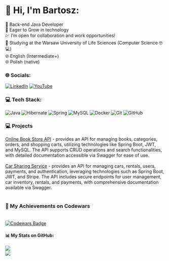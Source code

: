 # 💫 Hi, I'm Bartosz:
💚 Back-end Java Developer <br/>
🌱 Eager to Grow in technology <br/>
💹 I’m open for collaboration and work opportunities! <br/>
📗 Studying at the Warsaw University of Life Sciences (Computer Science 🤓💻) <br/>
🌐 English (Intermediate+) <br/>
🌐 Polish (native) <br/>


### 🌐 Socials:
[![LinkedIn](https://img.shields.io/badge/LinkedIn-%230077B5.svg?logo=linkedin&logoColor=white)](www.linkedin.com/in/bartosz-wojcik-back-end-java-dev) [![YouTube](https://img.shields.io/badge/YouTube-%23FF0000.svg?logo=YouTube&logoColor=white)](https://youtube.com/@https://www.youtube.com/@BartoszW%C3%B3jcik-IT) 

### 💻 Tech Stack:
![Java](https://img.shields.io/badge/java-%23ED8B00.svg?style=for-the-badge&logo=openjdk&logoColor=white) ![Hibernate](https://img.shields.io/badge/Hibernate-59666C?style=for-the-badge&logo=Hibernate&logoColor=white) ![Spring](https://img.shields.io/badge/spring-%236DB33F.svg?style=for-the-badge&logo=spring&logoColor=white) ![MySQL](https://img.shields.io/badge/mysql-4479A1.svg?style=for-the-badge&logo=mysql&logoColor=white) ![Docker](https://img.shields.io/badge/docker-%230db7ed.svg?style=for-the-badge&logo=docker&logoColor=white) ![Git](https://img.shields.io/badge/git-%23F05033.svg?style=for-the-badge&logo=git&logoColor=white) ![GitHub](https://img.shields.io/badge/github-%23121011.svg?style=for-the-badge&logo=github&logoColor=white)

### 💻 Projects
[Online Book Store API](https://github.com/banderan/jv-Online-Book-Store-API) - provides an API for managing books, categories, orders, and shopping carts, utilizing technologies like Spring Boot, JWT, and MySQL. The API supports CRUD operations and search functionalities, with detailed documentation accessible via Swagger for ease of use.<br> <br>
[Car Sharing Service](https://github.com/c-s-s-MA-team/jv-Car-Sharing-Service-API) - provides an API for managing cars, rentals, users, payments, and authentication, leveraging technologies such as Spring Boot, JWT, and Stripe. The API includes secure endpoints for user management, car inventory, rentals, and payments, with comprehensive documentation available via Swagger. <br> <br>

### 🍊 My Achievements on Codewars <br/> <br>

[![Codewars Badge](https://www.codewars.com/users/banderan/badges/large)](https://www.codewars.com/users/banderan)


#### 📊 My Stats on GitHub:
![](https://github-readme-streak-stats.herokuapp.com/?user=banderan&theme=dark&hide_border=false)<br/>
![](https://github-readme-stats.vercel.app/api/top-langs/?username=banderan&theme=dark&hide_border=false&include_all_commits=true&count_private=true&layout=compact)

<!-- Proudly created with GPRM ( https://gprm.itsvg.in ) -->
